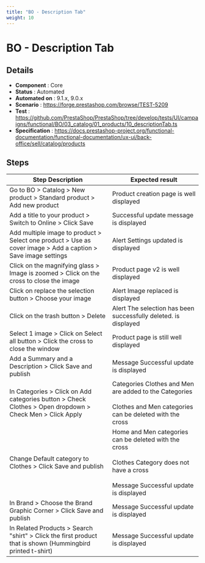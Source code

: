 ```yaml
---
title: "BO - Description Tab"
weight: 10
---
```


# BO - Description Tab
## Details
* **Component** : Core
* **Status** : Automated
* **Automated on** : 9.1.x, 9.0.x
* **Scenario** : https://forge.prestashop.com/browse/TEST-5209
* **Test** : https://github.com/PrestaShop/PrestaShop/tree/develop/tests/UI/campaigns/functional/BO/03_catalog/01_products/10_descriptionTab.ts
* **Specification** : https://docs.prestashop-project.org/functional-documentation/functional-documentation/ux-ui/back-office/sell/catalog/products

## Steps
| Step Description | Expected result |
| ----- | ----- |
| Go to BO > Catalog > New product > Standard product > Add new product | Product creation page is well displayed |
| Add a title to your product > Switch to Online > Click Save | Successful update message is displayed |
| Add multiple image to product > Select one product > Use as cover image > Add a caption > Save image settings | Alert Settings updated is displayed |
| Click on the magnifying glass > Image is zoomed > Click on the cross to close the image | Product page v2 is well displayed |
| Click on replace the selection button > Choose your image | Alert Image replaced is displayed |
| Click on the trash button > Delete | Alert The selection has been successfully deleted. is displayed |
| Select 1 image > Click on Select all button > Click the cross to close the window | Product page is still well displayed |
| Add a Summary and a Description > Click Save and publish | Message Successful update is displayed |
| In Categories > Click on Add categories button > Check Clothes > Open dropdown > Check Men > Click Apply | Categories Clothes and Men are added to the Categories<br><br>Clothes and Men categories can be deleted with the cross |
| Change Default category to Clothes > Click Save and publish | Home and Men categories can be deleted with the cross<br><br>Clothes Category does not have a cross<br><br>Message Successful update is displayed |
| In Brand > Choose the Brand Graphic Corner > Click Save and publish | Message Successful update is displayed |
| In Related Products > Search "shirt" > Click the first product that is shown (Hummingbird printed t-shirt) | Message Successful update is displayed |

